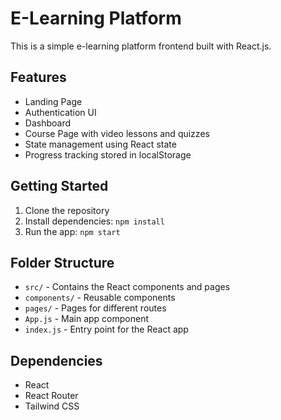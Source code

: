 # E-Learning Platform

This is a simple e-learning platform frontend built with React.js.

## Features

- Landing Page
- Authentication UI
- Dashboard
- Course Page with video lessons and quizzes
- State management using React state
- Progress tracking stored in localStorage

## Getting Started

1. Clone the repository
2. Install dependencies: `npm install`
3. Run the app: `npm start`

## Folder Structure

- `src/` - Contains the React components and pages
- `components/` - Reusable components
- `pages/` - Pages for different routes
- `App.js` - Main app component
- `index.js` - Entry point for the React app

## Dependencies

- React
- React Router
- Tailwind CSS